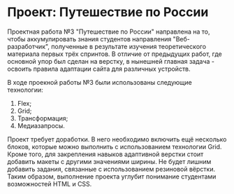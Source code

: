 # Проект: Путешествие по России

Проектная работа №3 "Путешествие по России" направлена на то, чтобы аккумулировать знания студентов направления "Веб-разработчик", полученные в результате изучения теоретического материала первых трёх спринтов. В отличие от предыдущих  работ, где основной упор был сделан на верстку, в нынешней главная задача - освоить правила адаптации сайта для различных устройств.

В ходе проекной работы №3 были использованы следующие технологии:

1. Flex;
2. Grid;
3. Трансформация;
4. Медиазапросы.

Проект требует доработки. В него необходимо включить ещё несколько блоков, которые можно выполнить с использованием технологии Grid. Кроме того, для закрепления навыков адаптивной верстки стоит добавить макеты с другими значениями ширины. Не будет лишним добавить задания, связанные с использованием резиновой вёрстки. Таким образом, выполнение проекта  углубит понимание студентами возможностей HTML и CSS.


